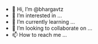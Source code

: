 - 👋 Hi, I’m @bhargavtz
- 👀 I’m interested in ...
- 🌱 I’m currently learning ...
- 💞️ I’m looking to collaborate on ...
- 📫 How to reach me ...

<!---
bhargavtz/bhargavtz is a ✨ special ✨ repository because its `README.md` (this file) appears on your GitHub profile.
You can click the Preview link to take a look at your changes.
--->
